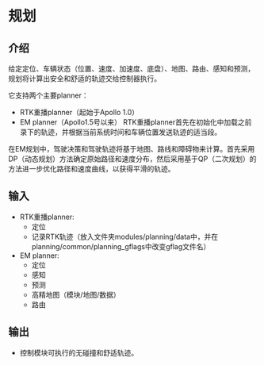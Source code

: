 # 规划

## 介绍

给定定位、车辆状态（位置、速度、加速度、底盘）、地图、路由、感知和预测，规划将计算出安全和舒适的轨迹交给控制器执行。

它支持两个主要planner：

* RTK重播planner（起始于Apollo 1.0）
* EM planner（Apollo1.5号以来）
RTK重播planner首先在初始化中加载之前录下的轨迹，并根据当前系统时间和车辆位置发送轨迹的适当段。

在EM规划中，驾驶决策和驾驶轨迹将基于地图、路线和障碍物来计算。首先采用DP（动态规划）方法确定原始路径和速度分布，然后采用基于QP（二次规划）的方法进一步优化路径和速度曲线，以获得平滑的轨迹。

## 输入

* RTK重播planner:
    * 定位
    * 记录RTK轨迹（放入文件夹modules/planning/data中，并在planning/common/planning_gflags中改变gflag文件名）
* EM planner:
    * 定位
    * 感知
    * 预测
    * 高精地图（模块/地图/数据）
    * 路由
## 输出

* 控制模块可执行的无碰撞和舒适轨迹。
